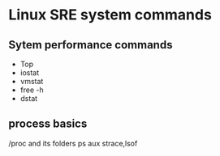 # Linux SRE system commands
## Sytem performance commands
- Top
- iostat
- vmstat
- free -h
- dstat
## process basics

/proc and its folders
ps aux
strace,lsof
